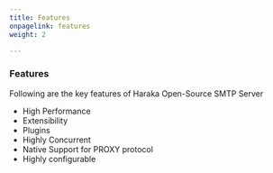 ```yaml
---
title: Features
onpagelink: features
weight: 2

---
```


### **Features**

Following are the key features of Haraka Open-Source SMTP Server

- High Performance
- Extensibility
- Plugins
- Highly Concurrent
- Native Support for PROXY protocol
- Highly configurable

 
